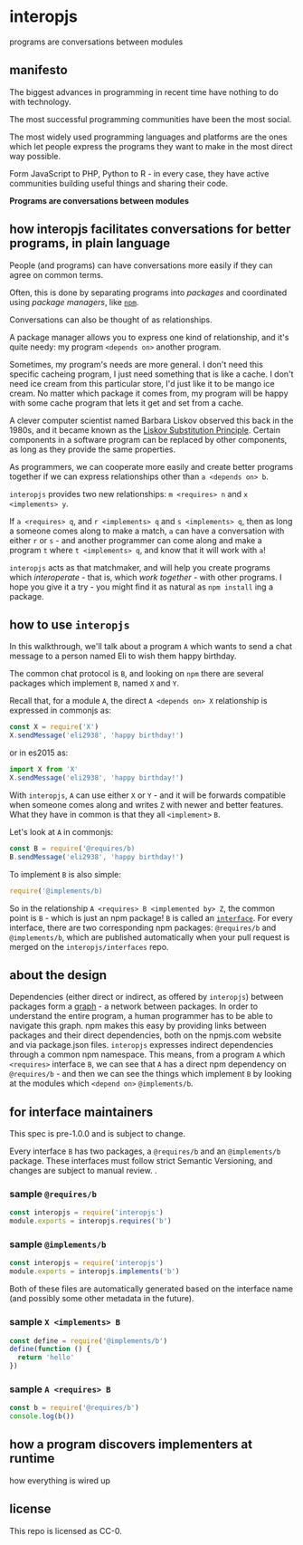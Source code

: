 # interopjs

programs are conversations between modules

## manifesto

The biggest advances in programming in recent time have nothing to do with technology.

The most successful programming communities have been the most social.

The most widely used programming languages and platforms are the ones which let
people express the programs they want to make in the most direct way possible.

Form JavaScript to PHP, Python to R - in every case, they have active communities building
useful things and sharing their code.

**Programs are conversations between modules**

## how interopjs facilitates conversations for better programs, in plain language

People (and programs) can have conversations more easily if they can agree on
common terms.

Often, this is done by separating programs into *packages* and coordinated using *package managers*, like [`npm`][npm].

Conversations can also be thought of as relationships.

A package manager allows you to express one kind of relationship, and it's quite needy: my program `<depends on>` another program.

Sometimes, my program's needs are more general. I don't need this specific cacheing program, I just need something that is like a cache. I don't need ice cream from this particular store, I'd just like it to be mango ice cream. No matter which package it comes from, my program will be happy with some cache program that lets it get and set from a cache.

A clever computer scientist named Barbara Liskov observed this back in the 1980s, and it became known as the [Liskov Substitution Principle][lsp]. Certain components in a software program can be replaced by other components, as long as they provide the same properties.

As programmers, we can cooperate more easily and create better programs together if we can express relationships other than `a <depends on> b`.

`interopjs` provides two new relationships: `m <requires> n` and `x <implements> y`.

If `a <requires> q`, and `r <implements> q` and `s <implements> q`, then as long a someone comes along to make a match, `a` can have a conversation with either `r` or `s` - and another programmer can come along and make a program `t` where `t <implements> q`, and know that it will work with `a`!

`interopjs` acts as that matchmaker, and will help you create programs which *interoperate* - that is, which *work together* - with other programs. I hope you give it a try - you might find it as natural as `npm install` ing a package. 

## how to use `interopjs`

In this walkthrough, we'll talk about a program `A` which wants to send a chat message to a person named Eli to wish them happy birthday.

The common chat protocol is `B`, and looking on `npm` there are several packages which implement `B`, named `X` and `Y`.

Recall that, for a module `A`, the direct `A <depends on> X` relationship is expressed in commonjs as:
```js
const X = require('X')
X.sendMessage('eli2938', 'happy birthday!')
```
or in es2015 as:
```js
import X from 'X'
X.sendMessage('eli2938', 'happy birthday!')
```

With `interopjs`, `A` can use either `X` or `Y` - and it will be forwards compatible when someone comes along and writes `Z` with newer and better features. What they have in common is that they all `<implement>` `B`.

Let's look at `A` in commonjs:
```js
const B = require('@requires/b)
B.sendMessage('eli2938', 'happy birthday!')
```

To implement `B` is also simple:
```js
require('@implements/b)
```

So in the relationship `A <requires> B <implemented by> Z`, the common point is `B` - which is just an npm package! `B` is called an [`interface`][interface]. For every interface,
there are two corresponding npm packages: `@requires/b` and `@implements/b`, which are published automatically when your pull request is merged on the `interopjs/interfaces` repo.


## about the design
Dependencies (either direct or indirect, as offered by `interopjs`) between packages form a [graph][graph] - a network between packages. In order to understand the entire program, a human programmer has to be able to navigate this graph. npm makes this easy by providing links between packages and their direct dependencies, both on the npmjs.com website and via package.json files. `interopjs` expresses indirect dependencies through a common npm namespace. This means, from a program `A` which `<requires>` interface `B`, we can see that `A` has a direct npm dependency on `@requires/b` - and then we can see the things which implement `B` by looking at the modules which `<depend on>` `@implements/b`.

## for interface maintainers
This spec is pre-1.0.0 and is subject to change.

Every interface `B` has two packages, a `@requires/b` and an `@implements/b` package. These interfaces must follow strict Semantic Versioning, and changes are subject to manual review. <More about expectations and requirements to come>.

### sample `@requires/b`
```js
const interopjs = require('interopjs')
module.exports = interopjs.requires('b')
```

### sample `@implements/b`
```js
const interopjs = require('interopjs')
module.exports = interopjs.implements('b')
```

Both of these files are automatically generated based on the interface name (and possibly some other metadata in the future).

### sample `X <implements> B`
```js
const define = require('@implements/b')
define(function () {
  return 'hello'
})
```

### sample `A <requires> B`
```js
const b = require('@requires/b')
console.log(b())
```

## how a program discovers implementers at runtime
<to come> how everything is wired up

## license
This repo is licensed as CC-0.

[npm]: https://npmjs.com
[lsp]: https://en.wikipedia.org/wiki/Liskov_substitution_principle
[interface]: https://en.wikipedia.org/wiki/Interface_(computing)
[graph]: https://en.wikipedia.org/wiki/Graph_(abstract_data_type)